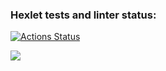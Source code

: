 ### Hexlet tests and linter status:
[![Actions Status](https://github.com/ArishaTimofeeva98/frontend-project-44/workflows/hexlet-check/badge.svg)](https://github.com/ArishaTimofeeva98/frontend-project-44/actions)

<a href="https://codeclimate.com/github/ArishaTimofeeva98/frontend-project-44/maintainability"><img src="https://api.codeclimate.com/v1/badges/de074728c5049b0dcbcf/maintainability" /></a>